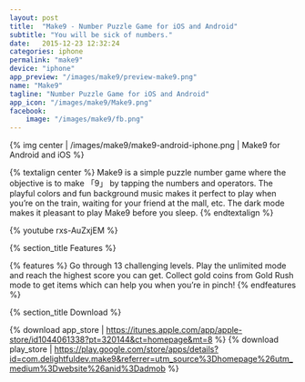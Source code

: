 ```yaml
---
layout: post
title:  "Make9 - Number Puzzle Game for iOS and Android"
subtitle: "You will be sick of numbers."
date:   2015-12-23 12:32:24
categories: iphone
permalink: "make9"
device: "iphone"
app_preview: "/images/make9/preview-make9.png"
name: "Make9"
tagline: "Number Puzzle Game for iOS and Android"
app_icon: "/images/make9/Make9.png"
facebook:
    image: "/images/make9/fb.png"
---
```




{% img center | /images/make9/make9-android-iphone.png | Make9 for Android and iOS %}

{% textalign center %}
Make9 is a simple puzzle number game where the objective is to make 「9」 by tapping the numbers and operators. The playful colors and fun background music makes it perfect to play when you’re on the train, waiting for your friend at the mall, etc. The dark mode makes it pleasant to play Make9 before you sleep.
{% endtextalign %}

{% youtube rxs-AuZxjEM %}

{% section_title Features %}

{% features %}
Go through 13 challenging levels.
Play the unlimited mode and reach the highest score you can get.
Collect gold coins from Gold Rush mode to get items which can help you when you’re in pinch!
{% endfeatures %}

{% section_title Download %}

{% download app_store | https://itunes.apple.com/app/apple-store/id1044061338?pt=320144&ct=homepage&mt=8 %}
{% download play_store | https://play.google.com/store/apps/details?id=com.delightfuldev.make9&referrer=utm_source%3Dhomepage%26utm_medium%3Dwebsite%26anid%3Dadmob %}

